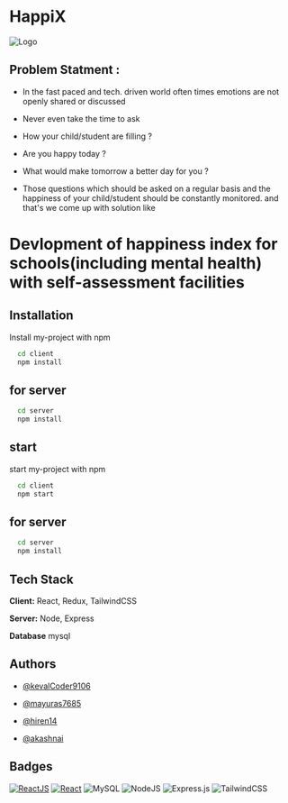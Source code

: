 
# HappiX


![Logo](https://hirenlalani.files.wordpress.com/2022/04/wp-1651342540702.jpg)

## Problem Statment : 
* In the fast paced and tech. driven world often times emotions are not openly shared or discussed 
* Never even take the time to ask
* How your child/student are filling ?
* Are you happy today ?
* What would make tomorrow a better day for you ?

* Those questions which should be asked on a regular basis and the happiness of your child/student should be constantly monitored. and that's we come up with solution like 

# Devlopment of happiness index for schools(including mental health) with self-assessment facilities

## Installation

Install my-project with npm

```bash
  cd client
  npm install
```
## for server 


```bash
  cd server
  npm install
```
## start 

start my-project with npm

```bash
  cd client
  npm start
```
## for server 


```bash
  cd server
  npm install
```

## Tech Stack

**Client:** React, Redux, TailwindCSS

**Server:** Node, Express

**Database** mysql

## Authors

- [@kevalCoder9106](https://github.com/kevalCoder9106/)

- [@mayuras7685](https://github.com/mayuras7685/)

- [@hiren14](https://github.com/hiren14/)

- [@akashnai](https://github.com/akashnai/)
## Badges


[![ReactJS](https://img.shields.io/badge/-ReactJs-61DAFB?logo=react&logoColor=white&style=flat)]()
[![React](https://img.shields.io/badge/-React%20Router-CA4245?logo=react-routerlogo&logoColor=white&style=flat)]()
![MySQL](https://img.shields.io/badge/mysql-%2300f.svg?style=for-the-badge&logo=mysql&logoColor=white&style=flat)
![NodeJS](https://img.shields.io/badge/node.js-6DA55F?style=for-the-badge&logo=node.js&logoColor=white&style=flat)
![Express.js](https://img.shields.io/badge/express.js-%23404d59.svg?style=for-the-badge&logo=express&logoColor=%2361DAFB&style=flat)
![TailwindCSS](https://img.shields.io/badge/tailwindcss-%2338B2AC.svg?style=for-the-badge&logo=tailwind-css&logoColor=white&style=flat)
